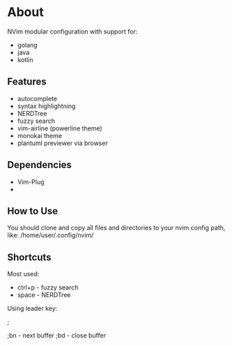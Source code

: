 # About
NVim modular configuration with support for:
 - golang
 - java
 - kotlin

## Features
 - autocomplete
 - syntax highlightning
 - NERDTree
 - fuzzy search
 - vim-airline (powerline theme)
 - monokai theme
 - plantuml previewer via browser

## Dependencies
- Vim-Plug
- 

## How to Use
You should clone and copy all files and directories to your nvim config path, like: /home/user/.config/nvim/

## Shortcuts

Most used:

 - ctrl+p - fuzzy search
 - space - NERDTree

Using leader key:

;

;bn - next buffer
;bd - close buffer



